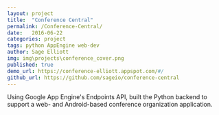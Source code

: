 ```yaml
---
layout: project
title:  "Conference Central"
permalink: /Conference-Central/
date:   2016-06-22
categories: project
tags: python AppEngine web-dev
author: Sage Elliott
img: img\projects\conference_cover.png
published: true
demo_url: https://conference-elliott.appspot.com/#/
github_url: https://github.com/sageio/conference-central
---
```


 Using Google App Engine's Endpoints API, built the Python backend to support a web- and Android-based conference organization application.



